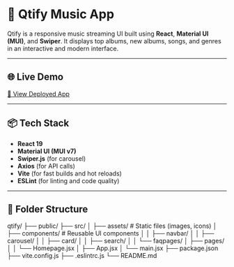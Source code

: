 # 🎵 Qtify Music App

Qtify is a responsive music streaming UI built using **React**, **Material UI (MUI)**, and **Swiper**. It displays top albums, new albums, songs, and genres in an interactive and modern interface.

---

## 🌐 Live Demo

[🔗 View Deployed App](https://your-deployment-link.com)

---

## 📦 Tech Stack

- **React 19**
- **Material UI (MUI v7)**
- **Swiper.js** (for carousel)
- **Axios** (for API calls)
- **Vite** (for fast builds and hot reloads)
- **ESLint** (for linting and code quality)

---

## 📁 Folder Structure

qtify/
├── public/
├── src/
│ ├── assets/ # Static files (images, icons)
│ ├── components/ # Reusable UI components
│ │ ├── navbar/
│ │ ├── carousel/
│ │ ├── card/
│ │ ├── search/
│ │ └── faqpages/
│ ├── pages/
│ │ └── Homepage.jsx
│ ├── App.jsx
│ └── main.jsx
├── package.json
├── vite.config.js
├── .eslintrc.js
└── README.md

